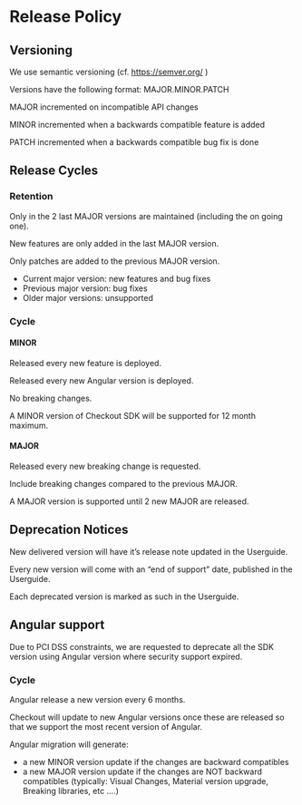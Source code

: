 # Release Policy

## Versioning

We use semantic versioning (cf. https://semver.org/ ) 

Versions have the following format: MAJOR.MINOR.PATCH 

MAJOR incremented on incompatible API changes 

MINOR incremented when a backwards compatible feature is added 

PATCH incremented when a backwards compatible bug fix is done 

## Release Cycles

### Retention

Only in the 2 last MAJOR versions are maintained (including the on going one).

New features are only added in the last MAJOR version.

Only patches are added to the previous MAJOR version.

- Current major version: new features and bug fixes
- Previous major version: bug fixes
- Older major versions: unsupported

### Cycle

#### MINOR

Released every new feature is deployed.

Released every new Angular version is deployed.

No breaking changes.

A MINOR version of Checkout SDK will be supported for 12 month maximum.

#### MAJOR

Released every new breaking change is requested.

Include breaking changes compared to the previous MAJOR.

A MAJOR version is supported until 2 new MAJOR are released.

## Deprecation Notices
New delivered version will have it’s release note updated in the Userguide.

Every new version will come with an “end of support” date, published in the Userguide.

Each deprecated version is marked as such in the Userguide.

 

## Angular support

Due to PCI DSS constraints, we are requested to deprecate all the SDK version using Angular version where security support expired.

### Cycle

Angular release a new version every 6 months.

Checkout will update to new Angular versions once these are released so that we support the most recent version of Angular.

Angular migration will generate:

- a new MINOR version update if the changes are backward compatibles
- a new MAJOR version update if the changes are NOT backward compatibles (typically: Visual Changes, Material version upgrade, Breaking libraries, etc ….)